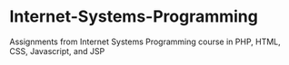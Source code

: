 # Internet-Systems-Programming
Assignments from Internet Systems Programming course in PHP, HTML, CSS, Javascript, and JSP
